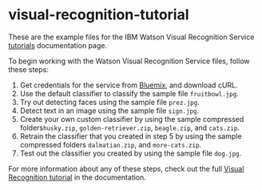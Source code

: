 # visual-recognition-tutorial
These are the example files for the IBM Watson Visual Recognition Service [tutorials](http://www.ibm.com/watson/developercloud/doc/visual-recognition/tutorials.shtml) documentation page. 

To begin working with the Watson Visual Recognition Service files, follow these steps:

1. Get credentials for the service from [Bluemix](https://console.ng.bluemix.net/catalog/services/visual-recognition/), and download cURL.
2. Use the default classifier to classify the sample file `fruitbowl.jpg`.
3. Try out detecting faces using the sample file `prez.jpg`.
4. Detect text in an image using the sample file `sign.jpg`.
5. Create your own custom classifier by using the sample compressed folders`husky.zip`, `golden-retriever.zip`, `beagle.zip`, and `cats.zip`.
6. Retrain the classifier that you created in step 5 by using the sample compressed folders `dalmatian.zip`, and `more-cats.zip`.
7. Test out the classifier you created by using the sample file `dog.jpg`.

For more information about any of these steps, check out the full [Visual Recognition tutorial](http://www.ibm.com/watson/developercloud/doc/visual-recognition/tutorials.shtml) in the documentation.
